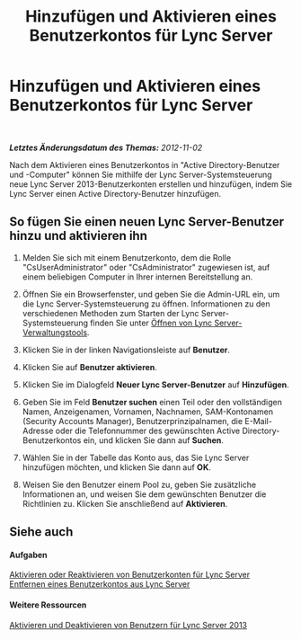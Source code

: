 ﻿---
title: Hinzufügen und Aktivieren eines Benutzerkontos für Lync Server
TOCTitle: Hinzufügen und Aktivieren eines Benutzerkontos für Lync Server
ms:assetid: 1edd1c1c-307d-450b-abea-33aaf56bdf13
ms:mtpsurl: https://technet.microsoft.com/de-de/library/Gg520961(v=OCS.15)
ms:contentKeyID: 49293382
ms.date: 05/19/2016
mtps_version: v=OCS.15
ms.translationtype: HT
---

# Hinzufügen und Aktivieren eines Benutzerkontos für Lync Server

 

_**Letztes Änderungsdatum des Themas:** 2012-11-02_

Nach dem Aktivieren eines Benutzerkontos in "Active Directory-Benutzer und -Computer" können Sie mithilfe der Lync Server-Systemsteuerung neue Lync Server 2013-Benutzerkonten erstellen und hinzufügen, indem Sie Lync Server einen Active Directory-Benutzer hinzufügen.

## So fügen Sie einen neuen Lync Server-Benutzer hinzu und aktivieren ihn

1.  Melden Sie sich mit einem Benutzerkonto, dem die Rolle "CsUserAdministrator" oder "CsAdministrator" zugewiesen ist, auf einem beliebigen Computer in Ihrer internen Bereitstellung an.

2.  Öffnen Sie ein Browserfenster, und geben Sie die Admin-URL ein, um die Lync Server-Systemsteuerung zu öffnen. Informationen zu den verschiedenen Methoden zum Starten der Lync Server-Systemsteuerung finden Sie unter [Öffnen von Lync Server-Verwaltungstools](lync-server-2013-open-lync-server-administrative-tools.md).

3.  Klicken Sie in der linken Navigationsleiste auf **Benutzer**.

4.  Klicken Sie auf **Benutzer aktivieren**.

5.  Klicken Sie im Dialogfeld **Neuer Lync Server-Benutzer** auf **Hinzufügen**.

6.  Geben Sie im Feld **Benutzer suchen** einen Teil oder den vollständigen Namen, Anzeigenamen, Vornamen, Nachnamen, SAM-Kontonamen (Security Accounts Manager), Benutzerprinzipalnamen, die E-Mail-Adresse oder die Telefonnummer des gewünschten Active Directory-Benutzerkontos ein, und klicken Sie dann auf **Suchen**.

7.  Wählen Sie in der Tabelle das Konto aus, das Sie Lync Server hinzufügen möchten, und klicken Sie dann auf **OK**.

8.  Weisen Sie den Benutzer einem Pool zu, geben Sie zusätzliche Informationen an, und weisen Sie dem gewünschten Benutzer die Richtlinien zu. Klicken Sie anschließend auf **Aktivieren**.

## Siehe auch

#### Aufgaben

[Aktivieren oder Reaktivieren von Benutzerkonten für Lync Server](lync-server-2013-disable-or-re-enable-user-account-for-lync-server.md)  
[Entfernen eines Benutzerkontos aus Lync Server](lync-server-2013-remove-a-user-account-from-lync-server.md)  

#### Weitere Ressourcen

[Aktivieren und Deaktivieren von Benutzern für Lync Server 2013](lync-server-2013-enabling-and-disabling-users-for-lync-server.md)


